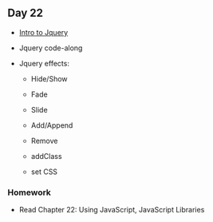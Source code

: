 ## Day 22

* [Intro to Jquery](https://docs.google.com/presentation/d/1E3KPeO1v8C9Eeir2DzAe44F8CNo0rx-YGpU7PAKLX48/edit?usp=sharing)

* Jquery code-along

* Jquery effects:

    * Hide/Show
    
    * Fade
    
    * Slide
    
    * Add/Append
    
    * Remove
    
    * addClass
    
    * set CSS
    
### Homework

* Read Chapter 22: Using JavaScript, JavaScript Libraries